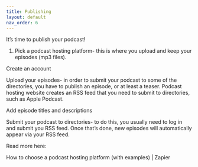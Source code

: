 ```yaml
---
title: Publishing
layout: default
nav_order: 6
---
```


It’s time to publish your podcast!

1. Pick a podcast hosting platform- this is where you upload and keep your episodes (mp3 files).

Create an account 

Upload your episodes- in order to submit your podcast to some of the directories, you have to publish an episode, or at least a teaser. Podcast hosting website creates an RSS feed that you need to submit to directories, such as Apple Podcast. 

Add episode titles and descriptions

Submit your podcast to directories- to do this, you usually need to log in and submit you RSS feed. Once that’s done, new episodes will automatically appear via your RSS feed.

 

Read more here: 

How to choose a podcast hosting platform (with examples) | Zapier 


